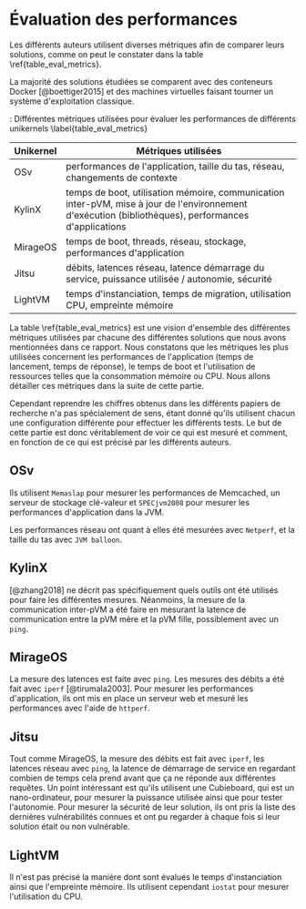 # Évaluation des performances

Les différents auteurs utilisent diverses métriques afin de comparer leurs
solutions, comme on peut le constater dans la table \ref{table_eval_metrics}.

La majorité des solutions étudiées se comparent avec des conteneurs Docker
[@boettiger2015] et des machines virtuelles faisant tourner un système
d'exploitation classique.

<!-- https://tex.stackexchange.com/questions/3243/why-should-a-table-caption-be-placed-above-the-table -->

: Différentes métriques utilisées pour évaluer les performances de différents
unikernels \label{table_eval_metrics}

| Unikernel | Métriques utilisées |
|-----------|---------------------|
| OSv       | performances de l'application, taille du tas, réseau, changements de contexte |
| KylinX    | temps de boot, utilisation mémoire, communication inter-pVM, mise à jour de l'environnement d'exécution (bibliothèques), performances d'applications |
| MirageOS  | temps de boot, threads, réseau, stockage, performances d'application |
| Jitsu | débits, latences réseau, latence démarrage du service, puissance utilisée / autonomie, sécurité |
| LightVM | temps d'instanciation, temps de migration, utilisation CPU, empreinte mémoire |

La table \ref{table_eval_metrics} est une vision d'ensemble des différentes
métriques utilisées par chacune des différentes solutions que nous avons
mentionnées dans ce rapport. Nous constatons que les métriques les plus
utilisées concernent les performances de l'application (temps de lancement,
temps de réponse), le temps de boot et l'utilisation de ressources telles que la
consommation mémoire ou CPU. Nous allons détailler ces métriques dans la suite
de cette partie.

Cependant reprendre les chiffres obtenus dans les différents papiers de
recherche n'a pas spécialement de sens, étant donné qu'ils utilisent chacun une
configuration différente pour effectuer les différents tests. Le but de cette
partie est donc véritablement de voir ce qui est mesuré et comment, en fonction
de ce qui est précisé par les différents auteurs.

## OSv

Ils utilisent `Memaslap` pour mesurer les performances de Memcached, un serveur
de stockage clé-valeur et `SPECjvm2008` pour mesurer les performances
d'application dans la JVM.

Les performances réseau ont quant à elles été mesurées avec `Netperf`, et la
taille du tas avec `JVM balloon`.

## KylinX

[@zhang2018] ne décrit pas spécifiquement quels outils ont été utilisés pour
faire les différentes mesures. Néanmoins, la mesure de la communication
inter-pVM a été faire en mesurant la latence de communication entre la pVM mère
et la pVM fille, possiblement avec un `ping`.

## MirageOS

La mesure des latences est faite avec `ping`. Les mesures des débits a été fait
avec `iperf` [@tirumala2003]. Pour mesurer les performances d'application, ils
ont mis en place un serveur web et mesuré les performances avec l'aide de
`httperf`.

## Jitsu

Tout comme MirageOS, la mesure des débits est fait avec `iperf`, les latences
réseau avec `ping`, la latence de démarrage de service en regardant combien de
temps cela prend avant que ça ne réponde aux différentes requêtes. Un point
intéressant est qu'ils utilisent une Cubieboard, qui est un nano-ordinateur,
pour mesurer la puissance utilisée ainsi que pour tester l'autonomie. Pour
mesurer la sécurité de leur solution, ils ont pris la liste des dernières
vulnérabilités connues et ont pu regarder à chaque fois si leur solution était
ou non vulnérable.

## LightVM

Il n'est pas précisé la manière dont sont évalués le temps d'instanciation ainsi
que l'empreinte mémoire. Ils utilisent cependant `iostat` pour mesurer
l'utilisation du CPU.
